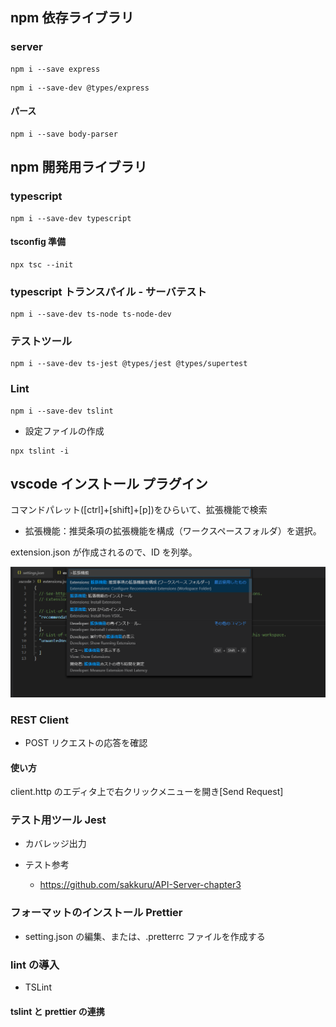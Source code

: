 ## npm 依存ライブラリ

### server

```
npm i --save express
```

```
npm i --save-dev @types/express
```

#### パース

```
npm i --save body-parser
```

## npm 開発用ライブラリ

### typescript

```
npm i --save-dev typescript
```

#### tsconfig 準備

```console
npx tsc --init
```

### typescript トランスパイル - サーバテスト

```
npm i --save-dev ts-node ts-node-dev
```

### テストツール

```
npm i --save-dev ts-jest @types/jest @types/supertest
```

### Lint

```
npm i --save-dev tslint
```

- 設定ファイルの作成

```
npx tslint -i
```

## vscode インストール プラグイン

コマンドパレット([ctrl]+[shift]+[p])をひらいて、拡張機能で検索

- 拡張機能：推奨条項の拡張機能を構成（ワークスペースフォルダ）を選択。

extension.json が作成されるので、ID を列挙。

![](./img/ext-setting.png)

### REST Client

- POST リクエストの応答を確認

#### 使い方

client.http のエディタ上で右クリックメニューを開き[Send Request]

### テスト用ツール Jest

- カバレッジ出力
- テスト参考

  - https://github.com/sakkuru/API-Server-chapter3

### フォーマットのインストール Prettier

- setting.json の編集、または、.pretterrc ファイルを作成する

### lint の導入

- TSLint

#### tslint と prettier の連携
